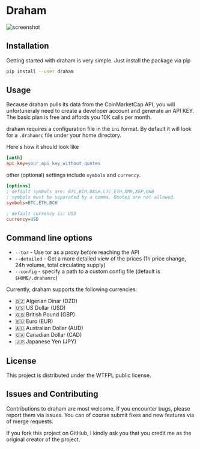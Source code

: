 # Draham

![screenshot](screenshot.png)

## Installation

Getting started with draham is very simple. Just install the package via pip

```sh
pip install --user draham
```

## Usage

Because draham pulls its data from the CoinMarketCap API, you will unfortuneraly
need to create a developer account and generate an API KEY.
The basic plan is free and affords you 10K calls per month.

draham requires a configuration file in the `ini` format. By default it will look
for a `.drahamrc` file under your home directory.

Here's how it should look like

```ini
[auth]
api_key=your_api_key_without_quotes
```

other (optional) settings include `symbols` and `currency`.

```ini
[options]
; default symbols are: BTC,BCH,DASH,LTC,ETH,XMR,XRP,BNB
; symbols must be separated by a comma. Quotes are not allowed.
symbols=BTC,ETH,BCH

; default currency is: USD
currency=USD
```

## Command line options

* `--tor` - Use tor as a proxy before reaching the API
* `--detailed` - Get a more detailed view of the prices (1h price change, 24h volume, total circulating supply)
* `--config` - specify a path to a custom config file (default is `$HOME/.drahamrc`)


Currently, draham supports the following currencies:

- 🇩🇿  Algerian Dinar (DZD)
- 🇺🇸  US Dollar (USD)
- 🇬🇧  British Pound (GBP)
- 🇪🇺  Euro (EUR)
- 🇦🇺 Australian Dollar (AUD)
- 🇨🇦  Canadian Dollar (CAD)
- 🇯🇵  Japanese Yen (JPY)


## License

This project is distributed under the WTFPL public license.


## Issues and Contributing

Contributions to draham are most welcome. If you encounter bugs, please
report them via issues. You can of course submit fixes and new features via
of merge requests.

If you fork this project on GitHub, I kindly ask you that you credit me as
the original creator of the project.
